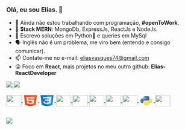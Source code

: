 ### Olá, eu sou Elias. 👋

- 🔭 Ainda não estou trabalhando com programação, **#openToWork**.
- 🌱 **Stack MERN**: MongoDb, ExpressJs, ReactJs e NodeJs.
- 🌲 Escrevo soluções em Python🐍 e queries em MySql
- 🗣 Inglês não é um problema, me viro bem (entendo e consigo comunicar).
- 📫 Contate-me no e-mail: eliasvasques74@gmail.com
- 😜 Foco em **React**, mais projetos no meu outro github: **Elias-ReactDeveloper**

<div>
  <a href="https://github.com/EliasVasques">
  <img height="180em" src="https://github-readme-stats.vercel.app/api?username=EliasVasques&show_icons=true&theme=dark&include_all_commits=true&count_private=true"/>
  <img height="180em" src="https://github-readme-stats.vercel.app/api/top-langs/?username=EliasVasques&layout=compact&langs_count=7&theme=dark"/>
</div>
  
 <div style="display: inline_block"><br>
  <img align="center" alt="" height="30" width="40" src="https://cdn.jsdelivr.net/gh/devicons/devicon/icons/javascript/javascript-original.svg" />
  <img align="center" alt="" height="30" width="40" src="https://raw.githubusercontent.com/devicons/devicon/master/icons/html5/html5-original.svg">
  <img align="center" alt="" height="30" width="40" src="https://raw.githubusercontent.com/devicons/devicon/master/icons/css3/css3-original.svg">
  
  <img align="center" alt="" height="30" width="40" src="https://cdn.jsdelivr.net/gh/devicons/devicon/icons/nodejs/nodejs-original.svg" />
  <img align="center" alt="" height="30" width="40" src="https://cdn.jsdelivr.net/gh/devicons/devicon/icons/express/express-original.svg" />
  <img align="center" alt="" height="30" width="40" src="https://cdn.jsdelivr.net/gh/devicons/devicon/icons/mongodb/mongodb-original.svg" />
  <img align="center" alt="" height="30" width="40" src="https://cdn.jsdelivr.net/gh/devicons/devicon/icons/react/react-original.svg" />
  <img align="center" alt="" height="30" width="40" src="https://cdn.jsdelivr.net/gh/devicons/devicon/icons/redux/redux-original.svg" />
 
  <img align="center" alt="" height="30" width="40" src="https://raw.githubusercontent.com/devicons/devicon/master/icons/python/python-original.svg">
  <img align="center" alt="" height="30" width="40" src="https://cdn.jsdelivr.net/gh/devicons/devicon/icons/mysql/mysql-original.svg" />
  
  
</div>
  
##
 
<a href="https://www.linkedin.com/in/elias-vasques-29265120a/" target="_blank"><img src="https://img.shields.io/badge/-LinkedIn-%230077B5?style=for-the-badge&logo=linkedin&logoColor=white"></a> 

